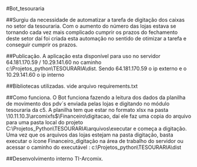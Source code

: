 ﻿#Bot_tesouraria

##Surgiu da necessidade de automatizar a tarefa de digitação dos caixas 
no setor da tesouraria. Com o aumento do número das lojas estava se tornando cada vez
mais complicado cumprir os prazos do fechamento deste setor daí foi criada
esta automação no sentido de otimizar a tarefa e conseguir cumprir os prazos.

##Publicação.
A aplicação esta disponível para uso no servidor 64.181.170.59 / 10.29.141.60 no caminho c:\Projetos_python\TESOURARIA\dist. Sendo 64.181.170.59 o ip externo e o 10.29.141.60 o ip interno

##Bibliotecas utilizadas.
vide arquivo requirements.txt


##Como funciona.
O Bot funciona fazendo a leitura dos dados da planilha de movimento dos pdv´s enviada pelas lojas e digitando
no módulo tesouraria da c5. 
A planilha tem que estar no formato xlsx na pasta \\10.11.10.3\arcomixfs$\Financeiro\digitacao, daí ele faz uma
copia do arquivo para uma pasta local do projeto C:\Projetos_Python\TESOURARIA\arquivos\executar e começa a digitação.
Uma vez que os arquivos das lojas estejam na pasta digitação, basta executar o ícone Financeiro_digitação na área de trabalho do
servidor ou acessar o caminho do executável : c:\Projetos_python\TESOURARIA\dist

##Desenvolvimento interno TI-Arcomix.



